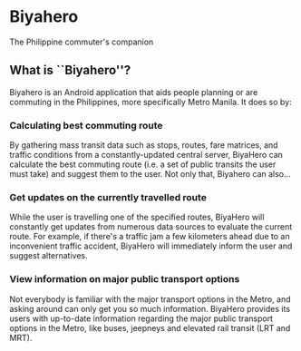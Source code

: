 # Biyahero

The Philippine commuter's companion

## What is ``Biyahero''?

Biyahero is an Android application that aids people planning or are commuting
in the Philippines, more specifically Metro Manila. It does so by:

### Calculating best commuting route

By gathering mass transit data such as stops, routes, fare matrices, and
traffic conditions from a constantly-updated central server, BiyaHero can
calculate the best commuting route (i.e. a set of public transits the user must
take) and suggest them to the user. Not only that, Biyahero can also...

### Get updates on the currently travelled route

While the user is travelling one of the specified routes, BiyaHero will
constantly get updates from numerous data sources to evaluate the current
route. For example, if there's a traffic jam a few kilometers ahead due to an
inconvenient traffic accident, BiyaHero will immediately inform the user and
suggest alternatives.

### View information on major public transport options

Not everybody is familiar with the major transport options in the Metro, and
asking around can only get you so much information. BiyaHero provides its users
with up-to-date information regarding the major public transport options in the
Metro, like buses, jeepneys and elevated rail transit (LRT and MRT).
